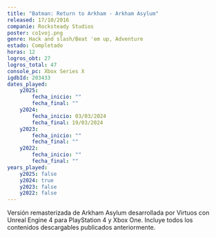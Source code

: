 ```yaml
---
title: "Batman: Return to Arkham - Arkham Asylum"
released: 17/10/2016
companie: Rocksteady Studios
poster: co1voj.png
genre: Hack and slash/Beat 'em up, Adventure
estado: Completado
horas: 12
logros_obt: 27
logros_total: 47
console_pc: Xbox Series X
igdbId: 203433
dates_played:
    y2025:
        fecha_inicio: ""
        fecha_final: ""
    y2024:
        fecha_inicio: 03/03/2024
        fecha_final: 19/03/2024
    y2023:
        fecha_inicio: ""
        fecha_final: ""
    y2022:
        fecha_inicio: ""
        fecha_final: ""
years_played:
    y2025: false
    y2024: true
    y2023: false
    y2022: false
---
```


Versión remasterizada de Arkham Asylum desarrollada por Virtuos con Unreal Engine 4 para PlayStation 4 y Xbox One. Incluye todos los contenidos descargables publicados anteriormente.